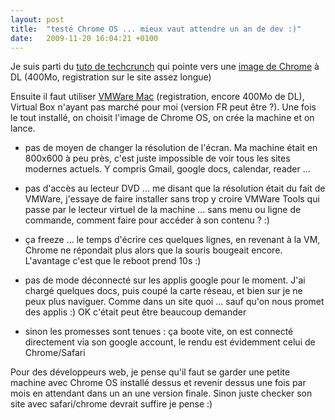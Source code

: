 ```yaml
---
layout: post
title:  "testé Chrome OS ... mieux vaut attendre un an de dev :)"
date:   2009-11-20 16:04:21 +0100
---
```

Je suis parti du <a href="http://www.techcrunch.com/2009/11/19/guide-install-google-chrome-os/" target="_blank">tuto de techcrunch</a> qui pointe vers une <a href="http://gdgt.com/google/chrome-os/download/" target="_blank">image de Chrome</a> à DL (400Mo, registration sur le site assez longue)

Ensuite il faut utiliser <a href="https://www.vmware.com/tryvmware/?p=vmware-fusion&amp;lp=1">VMWare Mac</a> (registration, encore 400Mo de DL), Virtual Box n'ayant pas marché pour moi (version FR peut être ?). Une fois le tout installé, on choisit l'image de Chrome OS, on crée la machine et on lance.

- pas de moyen de changer la résolution de l'écran. Ma machine était en 800x600 à peu près, c'est juste impossible de voir tous les sites modernes actuels. Y compris Gmail, google docs, calendar, reader ...

- pas d'accès au lecteur DVD ... me disant que la résolution était du fait de VMWare, j'essaye de faire installer sans trop y croire VMWare Tools qui passe par le lecteur virtuel de la machine ... sans menu ou ligne de commande, comment faire pour accéder à son contenu ? :)

- ça freeze ... le temps d'écrire ces quelques lignes, en revenant à la VM, Chrome ne répondait plus alors que la souris bougeait encore. L'avantage c'est que le reboot prend 10s :)

- pas de mode déconnecté sur les applis google pour le moment. J'ai chargé quelques docs, puis coupé la carte réseau, et bien sur je ne peux plus naviguer. Comme dans un site quoi ... sauf qu'on nous promet des applis :) OK c'était peut être beaucoup demander

- sinon les promesses sont tenues : ça boote vite, on est connecté directement via son google account, le rendu est évidemment celui de Chrome/Safari

Pour des développeurs web, je pense qu'il faut se garder une petite machine avec Chrome OS installé dessus et revenir dessus une fois par mois en attendant dans un an une version finale. Sinon juste checker son site avec safari/chrome devrait suffire je pense :)
